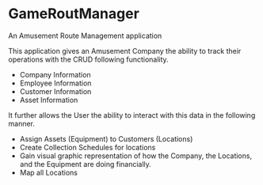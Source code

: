 # GameRoutManager
An Amusement Route Management application

This application gives an Amusement Company the ability to track their operations with the CRUD following functionality.

* Company Information
* Employee Information
* Customer Information
* Asset Information

It further allows the User the ability to interact with this data in the following manner.

* Assign Assets (Equipment) to Customers (Locations)
* Create Collection Schedules for locations
* Gain visual graphic representation of how the Company, the Locations, and the Equipment are doing financially.
* Map all Locations
